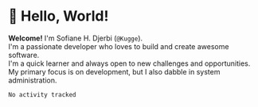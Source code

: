 # 👋 Hello, World!
**Welcome!** I'm Sofiane H. Djerbi (`@Kugge`).  
I'm a passionate developer who loves to build and create awesome software.  
I'm a quick learner and always open to new challenges and opportunities.  
My primary focus is on development, but I also dabble in system administration.  

<!--START_SECTION:waka-->

```txt
No activity tracked
```

<!--END_SECTION:waka-->
